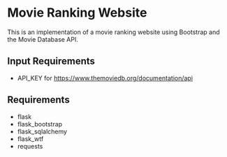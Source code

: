 # Movie Ranking Website
This is an implementation of a movie ranking website using Bootstrap and the Movie Database API.

## Input Requirements
- API_KEY for https://www.themoviedb.org/documentation/api

## Requirements
- flask
- flask_bootstrap
- flask_sqlalchemy
- flask_wtf
- requests
